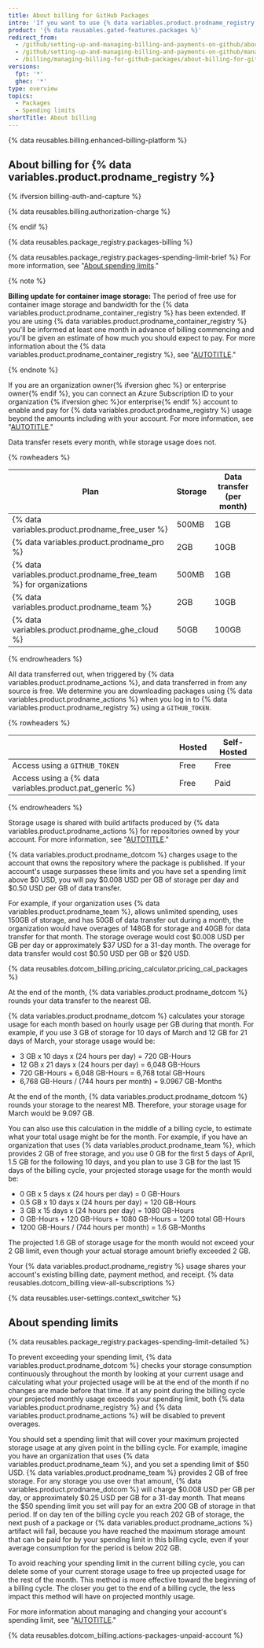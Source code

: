 ```yaml
---
title: About billing for GitHub Packages
intro: 'If you want to use {% data variables.product.prodname_registry %} beyond the storage or data transfer included in your account, you will be billed for additional usage.'
product: '{% data reusables.gated-features.packages %}'
redirect_from:
  - /github/setting-up-and-managing-billing-and-payments-on-github/about-billing-for-github-packages
  - /github/setting-up-and-managing-billing-and-payments-on-github/managing-billing-for-github-packages/about-billing-for-github-packages
  - /billing/managing-billing-for-github-packages/about-billing-for-github-packages
versions:
  fpt: '*'
  ghec: '*'
type: overview
topics:
  - Packages
  - Spending limits
shortTitle: About billing
---
```


{% data reusables.billing.enhanced-billing-platform %}

## About billing for {% data variables.product.prodname_registry %}

{% ifversion billing-auth-and-capture %}

{% data reusables.billing.authorization-charge %}

{% endif %}

{% data reusables.package_registry.packages-billing %}

{% data reusables.package_registry.packages-spending-limit-brief %} For more information, see "[About spending limits](#about-spending-limits)."

{% note %}

**Billing update for container image storage:** The period of free use for container image storage and bandwidth for the {% data variables.product.prodname_container_registry %} has been extended. If you are using {% data variables.product.prodname_container_registry %} you'll be informed at least one month in advance of billing commencing and you'll be given an estimate of how much you should expect to pay. For more information about the {% data variables.product.prodname_container_registry %}, see "[AUTOTITLE](/packages/working-with-a-github-packages-registry/working-with-the-container-registry)."

{% endnote %}

If you are an organization owner{% ifversion ghec %} or enterprise owner{% endif %}, you can connect an Azure Subscription ID to your organization {% ifversion ghec %}or enterprise{% endif %} account to enable and pay for {% data variables.product.prodname_registry %} usage beyond the amounts including with your account. For more information, see "[AUTOTITLE](/billing/managing-the-plan-for-your-github-account/connecting-an-azure-subscription)."

Data transfer resets every month, while storage usage does not.

{% rowheaders %}

Plan | Storage | Data transfer (per month)
------- | ------- | ---------
{% data variables.product.prodname_free_user %} | 500MB | 1GB
{% data variables.product.prodname_pro %} | 2GB | 10GB
{% data variables.product.prodname_free_team %} for organizations | 500MB | 1GB |
{% data variables.product.prodname_team %} | 2GB | 10GB
{% data variables.product.prodname_ghe_cloud %} | 50GB | 100GB

{% endrowheaders %}

All data transferred out, when triggered by {% data variables.product.prodname_actions %}, and data transferred in from any source is free. We determine you are downloading packages using {% data variables.product.prodname_actions %} when you log in to {% data variables.product.prodname_registry %} using a `GITHUB_TOKEN`.

{% rowheaders %}

||Hosted|Self-Hosted|
|-|-|-|
|Access using a `GITHUB_TOKEN`|Free|Free|
|Access using a {% data variables.product.pat_generic %}|Free|Paid|

{% endrowheaders %}

Storage usage is shared with build artifacts produced by {% data variables.product.prodname_actions %} for repositories owned by your account. For more information, see "[AUTOTITLE](/billing/managing-billing-for-github-actions/about-billing-for-github-actions)."

{% data variables.product.prodname_dotcom %} charges usage to the account that owns the repository where the package is published. If your account's usage surpasses these limits and you have set a spending limit above $0 USD, you will pay $0.008 USD per GB of storage per day and $0.50 USD per GB of data transfer.

For example, if your organization uses {% data variables.product.prodname_team %}, allows unlimited spending, uses 150GB of storage, and has 50GB of data transfer out during a month, the organization would have overages of 148GB for storage and 40GB for data transfer for that month. The storage overage would cost $0.008 USD per GB per day or approximately $37 USD for a 31-day month. The overage for data transfer would cost $0.50 USD per GB or $20 USD.

{% data reusables.dotcom_billing.pricing_calculator.pricing_cal_packages %}

At the end of the month, {% data variables.product.prodname_dotcom %} rounds your data transfer to the nearest GB.

{% data variables.product.prodname_dotcom %} calculates your storage usage for each month based on hourly usage per GB during that month. For example, if you use 3 GB of storage for 10 days of March and 12 GB for 21 days of March, your storage usage would be:

* 3 GB x 10 days x (24 hours per day) = 720 GB-Hours
* 12 GB x 21 days x (24 hours per day) = 6,048 GB-Hours
* 720 GB-Hours + 6,048 GB-Hours = 6,768 total GB-Hours
* 6,768 GB-Hours / (744 hours per month) = 9.0967 GB-Months

At the end of the month, {% data variables.product.prodname_dotcom %} rounds your storage to the nearest MB. Therefore, your storage usage for March would be 9.097 GB.

You can also use this calculation in the middle of a billing cycle, to estimate what your total usage might be for the month. For example, if you have an organization that uses {% data variables.product.prodname_team %}, which provides 2 GB of free storage, and you use 0 GB for the first 5 days of April, 1.5 GB for the following 10 days, and you plan to use 3 GB for the last 15 days of the billing cycle, your projected storage usage for the month would be:

* 0 GB x 5 days x (24 hours per day) =   0 GB-Hours
* 0.5 GB x 10 days x (24 hours per day) = 120 GB-Hours
* 3 GB x 15 days x (24 hours per day) = 1080 GB-Hours
* 0 GB-Hours + 120 GB-Hours + 1080 GB-Hours = 1200 total GB-Hours
* 1200 GB-Hours / (744 hours per month) = 1.6 GB-Months

The projected 1.6 GB of storage usage for the month would not exceed your 2 GB limit, even though your actual storage amount briefly exceeded 2 GB.

Your {% data variables.product.prodname_registry %} usage shares your account's existing billing date, payment method, and receipt. {% data reusables.dotcom_billing.view-all-subscriptions %}

{% data reusables.user-settings.context_switcher %}

## About spending limits

{% data reusables.package_registry.packages-spending-limit-detailed %}

To prevent exceeding your spending limit, {% data variables.product.prodname_dotcom %} checks your storage consumption continuously throughout the month by looking at your current usage and calculating what your projected usage will be at the end of the month if no changes are made before that time. If at any point during the billing cycle your projected monthly usage exceeds your spending limit, both {% data variables.product.prodname_registry %} and {% data variables.product.prodname_actions %} will be disabled to prevent overages.

You should set a spending limit that will cover your maximum projected storage usage at any given point in the billing cycle. For example, imagine you have an organization that uses {% data variables.product.prodname_team %}, and you set a spending limit of $50 USD. {% data variables.product.prodname_team %} provides 2 GB of free storage. For any storage you use over that amount, {% data variables.product.prodname_dotcom %} will charge $0.008 USD per GB per day, or approximately $0.25 USD per GB for a 31-day month. That means the $50 spending limit you set will pay for an extra 200 GB of storage in that period. If on day ten of the billing cycle you reach 202 GB of storage, the next push of a package or {% data variables.product.prodname_actions %} artifact will fail, because you have reached the maximum storage amount that can be paid for by your spending limit in this billing cycle, even if your average consumption for the period is below 202 GB.

To avoid reaching your spending limit in the current billing cycle, you can delete some of your current storage usage to free up projected usage for the rest of the month. This method is more effective toward the beginning of a billing cycle. The closer you get to the end of a billing cycle, the less impact this method will have on projected monthly usage.

For more information about managing and changing your account's spending limit, see "[AUTOTITLE](/billing/managing-billing-for-github-packages/managing-your-spending-limit-for-github-packages)."

{% data reusables.dotcom_billing.actions-packages-unpaid-account %}
